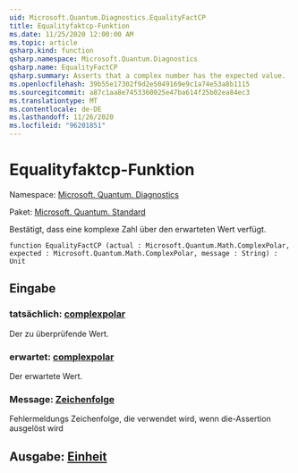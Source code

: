 ```yaml
---
uid: Microsoft.Quantum.Diagnostics.EqualityFactCP
title: Equalityfaktcp-Funktion
ms.date: 11/25/2020 12:00:00 AM
ms.topic: article
qsharp.kind: function
qsharp.namespace: Microsoft.Quantum.Diagnostics
qsharp.name: EqualityFactCP
qsharp.summary: Asserts that a complex number has the expected value.
ms.openlocfilehash: 39b55e17302f9d2e5049169e9c1a74e53a8b1115
ms.sourcegitcommit: a87c1aa8e7453360025e47ba614f25b02ea84ec3
ms.translationtype: MT
ms.contentlocale: de-DE
ms.lasthandoff: 11/26/2020
ms.locfileid: "96201851"
---
```

# <a name="equalityfactcp-function"></a>Equalityfaktcp-Funktion

Namespace: [Microsoft. Quantum. Diagnostics](xref:Microsoft.Quantum.Diagnostics)

Paket: [Microsoft. Quantum. Standard](https://nuget.org/packages/Microsoft.Quantum.Standard)


Bestätigt, dass eine komplexe Zahl über den erwarteten Wert verfügt.

```qsharp
function EqualityFactCP (actual : Microsoft.Quantum.Math.ComplexPolar, expected : Microsoft.Quantum.Math.ComplexPolar, message : String) : Unit
```


## <a name="input"></a>Eingabe

### <a name="actual--complexpolar"></a>tatsächlich: [complexpolar](xref:Microsoft.Quantum.Math.ComplexPolar)

Der zu überprüfende Wert.


### <a name="expected--complexpolar"></a>erwartet: [complexpolar](xref:Microsoft.Quantum.Math.ComplexPolar)

Der erwartete Wert.


### <a name="message--string"></a>Message: [Zeichenfolge](xref:microsoft.quantum.lang-ref.string)

Fehlermeldungs Zeichenfolge, die verwendet wird, wenn die-Assertion ausgelöst wird



## <a name="output--unit"></a>Ausgabe: [Einheit](xref:microsoft.quantum.lang-ref.unit)

